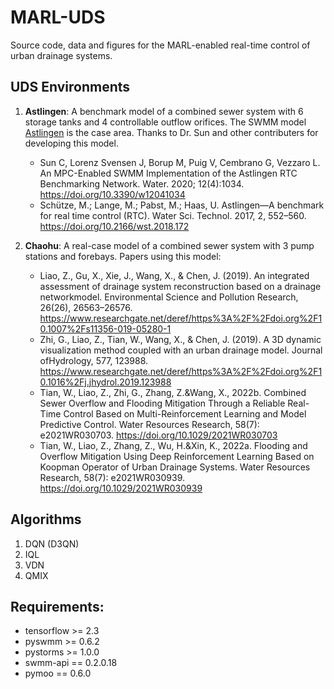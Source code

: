 # MARL-UDS
Source code, data and figures for the MARL-enabled real-time control of urban drainage systems.

## UDS Environments
1. **Astlingen**: A benchmark model of a combined sewer system with 6 storage tanks and 4 controllable outflow orifices. The SWMM model [Astlingen](https://github.com/open-toolbox/SWMM-Astlingen) is the case area. Thanks to Dr. Sun and other contributers for developing this model.
    - Sun C, Lorenz Svensen J, Borup M, Puig V, Cembrano G, Vezzaro L. An MPC-Enabled SWMM Implementation of the Astlingen RTC Benchmarking Network. Water. 2020; 12(4):1034. https://doi.org/10.3390/w12041034
    - Schütze, M.; Lange, M.; Pabst, M.; Haas, U. Astlingen—A benchmark for real time control (RTC). Water Sci. Technol. 2017, 2, 552–560. https://doi.org/10.2166/wst.2018.172

2. **Chaohu**: A real-case model of a combined sewer system with 3 pump stations and forebays. Papers using this model:
    - Liao, Z., Gu, X., Xie, J., Wang, X., & Chen, J. (2019). An integrated assessment of drainage system reconstruction based on a drainage networkmodel. Environmental Science and Pollution Research, 26(26), 26563–26576. https://www.researchgate.net/deref/https%3A%2F%2Fdoi.org%2F10.1007%2Fs11356-019-05280-1
    - Zhi, G., Liao, Z., Tian, W., Wang, X., & Chen, J. (2019). A 3D dynamic visualization method coupled with an urban drainage model. Journal ofHydrology, 577, 123988. https://www.researchgate.net/deref/https%3A%2F%2Fdoi.org%2F10.1016%2Fj.jhydrol.2019.123988
    - Tian, W., Liao, Z., Zhi, G., Zhang, Z.&Wang, X., 2022b. Combined Sewer Overflow and Flooding Mitigation Through a Reliable Real-Time Control Based on Multi-Reinforcement Learning and Model Predictive Control. Water Resources Research, 58(7): e2021WR030703. https://doi.org/10.1029/2021WR030703
    - Tian, W., Liao, Z., Zhang, Z., Wu, H.&Xin, K., 2022a. Flooding and Overflow Mitigation Using Deep Reinforcement Learning Based on Koopman Operator of Urban Drainage Systems. Water Resources Research, 58(7): e2021WR030939. https://doi.org/10.1029/2021WR030939

## Algorithms
1. DQN (D3QN)
2. IQL
3. VDN
4. QMIX

## Requirements:
- tensorflow >= 2.3
- pyswmm >= 0.6.2
- pystorms >= 1.0.0
- swmm-api == 0.2.0.18
- pymoo == 0.6.0
